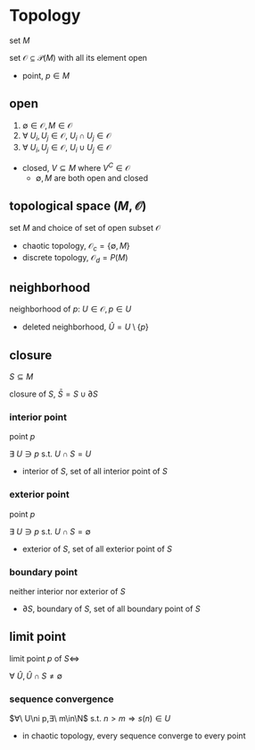 # Topology

set $M$

set $\mathcal O ⊆ \mathcal P(M)$ with all its element open

- point, $p\in M$

## open

1. $∅ \in\mathcal O,M\in\mathcal O$
1. $∀\ U_i,U_j\in\mathcal O,\ U_i\cap U_j\in\mathcal O$
1. $∀\ U_i,U_j\in\mathcal O,\ U_i\cup U_j\in\mathcal O$

- closed, $V ⊆ M$ where $V^C\in\mathcal O$
    - $∅, M$ are both open and closed

## topological space $(M,\mathcal O)$

set $M$ and choice of set of open subset $\mathcal O$

- chaotic topology, $\mathcal O_c=\{∅, M\}$
- discrete topology, $\mathcal O_d=P(M)$

## neighborhood

neighborhood of $p$:
$U\in\mathcal O,p\in U$

- deleted neighborhood, $\hat U=U\setminus\{p\}$

## closure

$S ⊆ M$

closure of $S$, $\bar S=S\cup ∂S$

### interior point

point $p$

$∃\ U\ni p$ s.t. $U\cap S=U$

- interior of $S$, set of all interior point of $S$

### exterior point

point $p$

$∃\ U\ni p$ s.t. $U\cap S= ∅$

- exterior of $S$, set of all exterior point of $S$

### boundary point

neither interior nor exterior of $S$

- $∂S$, boundary of $S$, set of all boundary point of $S$

## limit point

limit point $p$ of $S ⇔$

$∀\ \hat U,\hat U\cap S≠ ∅$

### sequence convergence

$∀\ U\ni p,∃\ m\in\N$ s.t. $n>m ⇒ s(n)\in U$

- in chaotic topology, every sequence converge to every point
